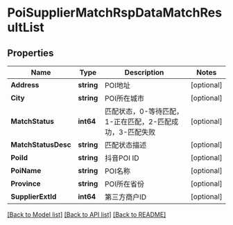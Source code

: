 # PoiSupplierMatchRspDataMatchResultList

## Properties

Name | Type | Description | Notes
------------ | ------------- | ------------- | -------------
**Address** | **string** | POI地址 | [optional] 
**City** | **string** | POI所在城市 | [optional] 
**MatchStatus** | **int64** | 匹配状态，0-等待匹配，1-正在匹配，2-匹配成功，3-匹配失败 | [optional] 
**MatchStatusDesc** | **string** | 匹配状态描述 | [optional] 
**PoiId** | **string** | 抖音POI ID | [optional] 
**PoiName** | **string** | POI名称 | [optional] 
**Province** | **string** | POI所在省份 | [optional] 
**SupplierExtId** | **int64** | 第三方商户ID | [optional] 

[[Back to Model list]](../README.md#documentation-for-models) [[Back to API list]](../README.md#documentation-for-api-endpoints) [[Back to README]](../README.md)


